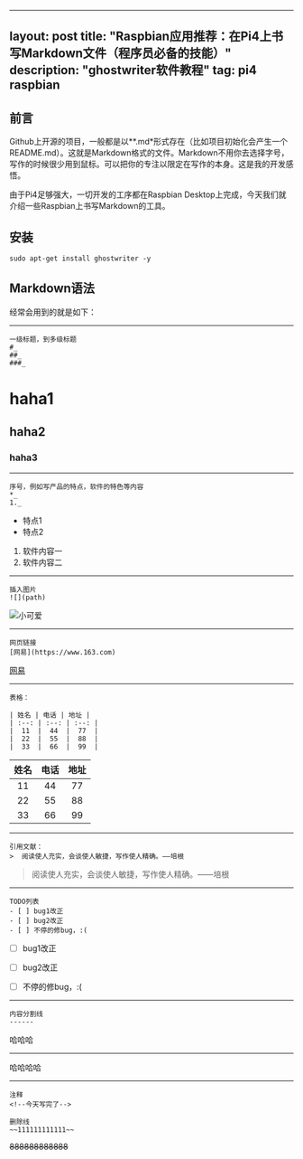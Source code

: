 

---
layout: post
title: "Raspbian应用推荐：在Pi4上书写Markdown文件（程序员必备的技能）"
description: "ghostwriter软件教程"
tag: pi4 raspbian
---  




## 前言

Github上开源的项目，一般都是以**.md*形式存在（比如项目初始化会产生一个README.md）。这就是Markdown格式的文件。Markdown不用你去选择字号，写作的时候很少用到鼠标。可以把你的专注以限定在写作的本身。这是我的开发感悟。

由于Pi4足够强大，一切开发的工序都在Raspbian Desktop上完成，今天我们就介绍一些Raspbian上书写Markdown的工具。



## 安装
```
sudo apt-get install ghostwriter -y
```



## Markdown语法

经常会用到的就是如下：

-----

```
一级标题，到多级标题
#_ 
##_ 
###_

```



# haha1

## haha2

### haha3



-----

```
序号，例如写产品的特点，软件的特色等内容
*_ 
1._ 
```



* 特点1
* 特点2
1.  软件内容一
2.  软件内容二



-----

```
插入图片
![](path)
```

![小可爱](http://img.juimg.com/tuku/yulantu/140726/330632-140H620542138.jpg)



-----

```
网页链接
[网易](https://www.163.com)
```

[网易](https://www.163.com)



-----


```
表格：

| 姓名 | 电话 | 地址 |
| :--: | :--: | :--: |
|  11  |  44  |  77  |
|  22  |  55  |  88  |
|  33  |  66  |  99  |
```

| 姓名 | 电话 | 地址 |
| :--: | :--: | :--: |
|  11  |  44  |  77  |
|  22  |  55  |  88  |
|  33  |  66  |  99  |



-----

```
引用文献：
>  阅读使人充实，会谈使人敏捷，写作使人精确。——培根 
```



>  阅读使人充实，会谈使人敏捷，写作使人精确。——培根 



-----

```
TODO列表
- [ ] bug1改正
- [ ] bug2改正
- [ ] 不停的修bug，:(
```

- [ ] bug1改正
- [ ] bug2改正
- [ ] 不停的修bug，:(



-----

```
内容分割线
------
```

哈哈哈

------

哈哈哈哈



-----


```
注释
<!--今天写完了-->

删除线
~~111111111111~~
```



~~888888888888~~



